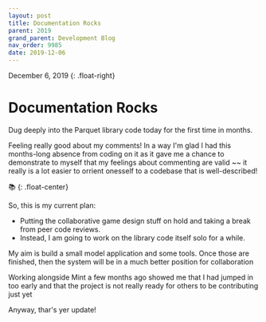 ```yaml
---
layout: post
title: Documentation Rocks
parent: 2019
grand_parent: Development Blog
nav_order: 9985
date: 2019-12-06
---
```

December 6, 2019
{: .float-right}

# Documentation Rocks

Dug deeply into the Parquet library code today for the first time in months.

Feeling really good about my comments!
In a way I'm glad I had this months-long absence from coding on it as it gave me a chance to demonstrate to myself that my feelings about commenting are valid ~~
it really is a lot easier to orrient onesself to a codebase that is well-described!

📚
{: .float-center}

So, this is my current plan:

- Putting the collaborative game design stuff on hold and taking a break from peer code reviews.
- Instead, I am going to work on the library code itself solo for a while.

My aim is build a small model application and some tools.
Once those are finished, then the system will be in a much better position for collaboration

Working alongside Mint a few months ago showed me that I had jumped in too early and that the project is not really ready for others to be contributing just yet

Anyway, thar's yer update!
